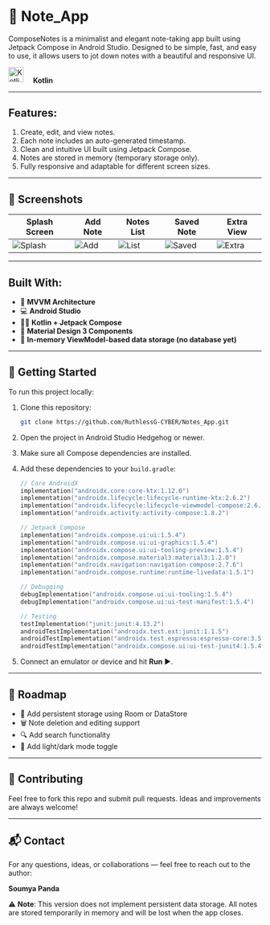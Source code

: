 # 📝 **Note_App**

ComposeNotes is a minimalist and elegant note-taking app built using Jetpack Compose in Android Studio. Designed to be simple, fast, and easy to use, it allows users to jot down notes with a beautiful and responsive UI.

<p align="left">
  <img src="https://upload.wikimedia.org/wikipedia/commons/7/74/Kotlin_Icon.png" alt="Kotlin" width="30"/>
  <strong style="vertical-align: middle; margin-left: 15px;">Kotlin</strong>
</p>

---

## **Features:**
  1. Create, edit, and view notes.
  2. Each note includes an auto-generated timestamp.
  3. Clean and intuitive UI built using Jetpack Compose.
  4. Notes are stored in memory (temporary storage only).
  5. Fully responsive and adaptable for different screen sizes.

---

## 📸 **Screenshots**

| Splash Screen | Add Note | Notes List | Saved Note | Extra View |
|---------------|----------|------------|------------|------------|
| ![Splash](https://github.com/user-attachments/assets/63801753-7a9d-47f9-a705-f7faffb54678) | ![Add](https://github.com/user-attachments/assets/df6a9c7b-7838-4ec2-b48f-7d3766ea2e6a) | ![List](https://github.com/user-attachments/assets/134a5249-4e0f-4bfe-a007-a16db1267874) | ![Saved](https://github.com/user-attachments/assets/9ea4f071-f10d-4072-a8d6-ad94c46a4cc6) | ![Extra](https://github.com/user-attachments/assets/c167caf3-1f9f-401d-8a48-a911aac29889) |

---

## **Built With:**
- 🧠 **MVVM Architecture**
- 💻 **Android Studio**
- 🧑‍💻 **Kotlin + Jetpack Compose**
- 🧩 **Material Design 3 Components**
- 🧪 **In-memory ViewModel-based data storage (no database yet)**

---

## 🚀 **Getting Started**

To run this project locally:

1. Clone this repository:
    ```bash
    git clone https://github.com/RuthlessG-CYBER/Notes_App.git
    ```

2. Open the project in Android Studio Hedgehog or newer.
3. Make sure all Compose dependencies are installed.
4. Add these dependencies to your `build.gradle`:

    ```kotlin
    // Core AndroidX
    implementation("androidx.core:core-ktx:1.12.0")
    implementation("androidx.lifecycle:lifecycle-runtime-ktx:2.6.2")
    implementation("androidx.lifecycle:lifecycle-viewmodel-compose:2.6.2")
    implementation("androidx.activity:activity-compose:1.8.2")

    // Jetpack Compose
    implementation("androidx.compose.ui:ui:1.5.4")
    implementation("androidx.compose.ui:ui-graphics:1.5.4")
    implementation("androidx.compose.ui:ui-tooling-preview:1.5.4")
    implementation("androidx.compose.material3:material3:1.2.0")
    implementation("androidx.navigation:navigation-compose:2.7.6")
    implementation("androidx.compose.runtime:runtime-livedata:1.5.1")

    // Debugging
    debugImplementation("androidx.compose.ui:ui-tooling:1.5.4")
    debugImplementation("androidx.compose.ui:ui-test-manifest:1.5.4")

    // Testing
    testImplementation("junit:junit:4.13.2")
    androidTestImplementation("androidx.test.ext:junit:1.1.5")
    androidTestImplementation("androidx.test.espresso:espresso-core:3.5.1")
    androidTestImplementation("androidx.compose.ui:ui-test-junit4:1.5.4")
    ```

5. Connect an emulator or device and hit **Run** ▶️.

---

## 📌 **Roadmap**
- 💾 Add persistent storage using Room or DataStore
- 🗑️ Note deletion and editing support
- 🔍 Add search functionality
- 🌙 Add light/dark mode toggle

---

## 🤝 **Contributing**
Feel free to fork this repo and submit pull requests. Ideas and improvements are always welcome!

---

## 📬 **Contact**
For any questions, ideas, or collaborations — feel free to reach out to the author:

**Soumya Panda**

⚠️ **Note**: This version does not implement persistent data storage. All notes are stored temporarily in memory and will be lost when the app closes.
